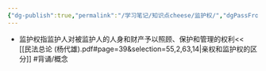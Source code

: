 ```yaml
---
{"dg-publish":true,"permalink":"/学习笔记/知识点cheese/监护权/","dgPassFrontmatter":true}
---
```


- 监护权指监护人对被监护人的人身和财产予以照顾、保护和管理的权利<< [[民法总论 (杨代雄).pdf#page=39&selection=55,2,63,14|亲权和监护权的区分]] #背诵/概念 